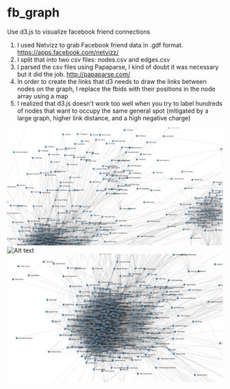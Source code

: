 fb_graph
========

Use d3.js to visualize facebook friend connections

1.  I used Netvizz to grab Facebook friend data in .gdf format. https://apps.facebook.com/netvizz/
2.  I split that into two csv files: nodes.csv and edges.csv
3.  I parsed the csv files using Papaparse, I kind of doubt it was necessary but it did the job. http://papaparse.com/
4.  In order to create the links that d3 needs to draw the links between nodes on the graph, I replace the fbids with their positions in the node array using a map
5.  I realized that d3.js doesn't work too well when you try to label hundreds of nodes that want to occupy the same general spot (mitigated by a large graph, higher link distance, and a high negative charge)


![Alt text](/screenshots/fb_graph_family_music_outliers.png?raw=true "Family, Music, Outliers")
![Alt text](fb_graph_pics_berkeley_and_facebook.png?raw=true "UC Berkeley, Facebook")
![Alt text](/screenshots/fb_graph_high_school.png?raw=true "High School is a Clusterfuck")
